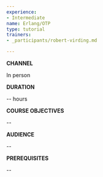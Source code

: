 ```yaml
---
experience:
- Intermediate
name: Erlang/OTP
type: tutorial
trainers:
- _participants/robert-virding.md

---
```


**CHANNEL**

In person

**DURATION**

-- hours

**COURSE OBJECTIVES**

--

**AUDIENCE**

--

**PREREQUISITES**

--


